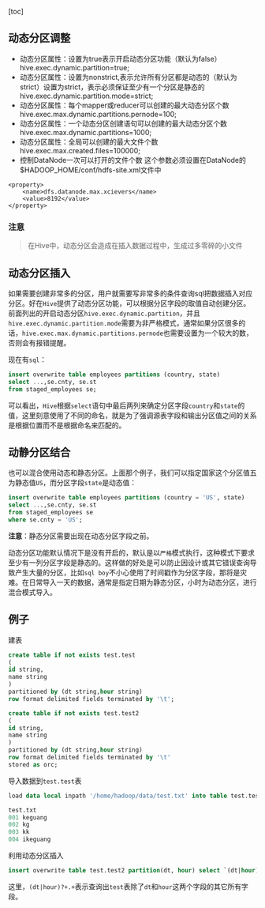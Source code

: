 [toc]
## 动态分区调整

- 动态分区属性：设置为true表示开启动态分区功能（默认为false）hive.exec.dynamic.partition=true;
- 动态分区属性：设置为nonstrict,表示允许所有分区都是动态的（默认为strict）设置为strict，表示必须保证至少有一个分区是静态的hive.exec.dynamic.partition.mode=strict;
- 动态分区属性：每个mapper或reducer可以创建的最大动态分区个数hive.exec.max.dynamic.partitions.pernode=100;
- 动态分区属性：一个动态分区创建语句可以创建的最大动态分区个数hive.exec.max.dynamic.partitions=1000;
- 动态分区属性：全局可以创建的最大文件个数hive.exec.max.created.files=100000;
- 控制DataNode一次可以打开的文件个数 这个参数必须设置在DataNode的$HADOOP_HOME/conf/hdfs-site.xml文件中
```
<property>
    <name>dfs.datanode.max.xcievers</name>
    <value>8192</value>
</property>
```
### 注意
> 在Hive中，动态分区会造成在插入数据过程中，生成过多零碎的小文件

## 动态分区插入

如果需要创建非常多的分区，用户就需要写非常多的条件查询sql把数据插入对应分区。好在`Hive`提供了动态分区功能，可以根据分区字段的取值自动创建分区。前面列出的开启动态分区`hive.exec.dynamic.partition`，并且`hive.exec.dynamic.partition.mode`需要为非严格模式，通常如果分区很多的话，`hive.exec.max.dynamic.partitions.pernode`也需要设置为一个较大的数，否则会有报错提醒。

现在有`sql`：

```sql
insert overwrite table employees partitions (country, state)
select ...,se.cnty, se.st
from staged_employees se;
```

可以看出，`Hive`根据`select`语句中最后两列来确定分区字段`country`和`state`的值，这里刻意使用了不同的命名，就是为了强调源表字段和输出分区值之间的关系是根据位置而不是根据命名来匹配的。

## 动静分区结合

也可以混合使用动态和静态分区。上面那个例子，我们可以指定国家这个分区值五为静态值`US`，而分区字段`state`是动态值：

```sql
insert overwrite table employees partitions (country = 'US', state)
select ...,se.cnty, se.st
from staged_employees se
where se.cnty = 'US';
```

**注意**：静态分区需要出现在动态分区字段之前。

动态分区功能默认情况下是没有开启的，默认是以`严格`模式执行，这种模式下要求至少有一列分区字段是静态的。这样做的好处是可以防止因设计或其它错误查询导致产生大量的分区，比如`sql boy`不小心使用了时间戳作为分区字段，那将是灾难。在日常导入一天的数据，通常是指定日期为静态分区，小时为动态分区，进行混合模式导入。

## 例子

建表

```sql
create table if not exists test.test
(
id string,
name string
)
partitioned by (dt string,hour string)
row format delimited fields terminated by '\t';

create table if not exists test.test2
(
id string,
name string
)
partitioned by (dt string,hour string)
row format delimited fields terminated by '\t'
stored as orc;
```

导入数据到`test.test`表

```sql
load data local inpath '/home/hadoop/data/test.txt' into table test.test partition(dt = '2019-09-10', hour = '02');

test.txt
001	keguang
002	kg
003	kk
004	ikeguang
```

利用动态分区插入

```sql
insert overwrite table test.test2 partition(dt, hour) select `(dt|hour)?+.+`,dt,hour from test.test;
```

这里，`(dt|hour)?+.+`表示查询出`test`表除了`dt`和`hour`这两个字段的其它所有字段。

